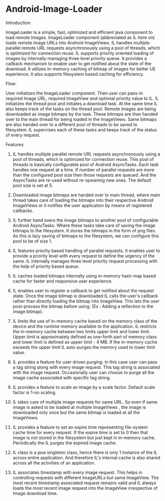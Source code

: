 Android-Image-Loader
====================

Introduction:


  ImageLoader is a simple, fast, optimized and efficient java component to load remote Images. ImageLoader component (abbreviated as IL here on) loads remote image URLs into Android ImageViews. IL handles multiple parallel remote URL requests asynchronously using a pool of threads, which is optimized for connection reuse. IL supports priority oriented loading of images by internally managing three level priority queue. It provides a callback mechanism to enable user to get notified about the state of the download. It utilizes in-memory caching of bitmap of images for better UE experience. It also supports filesystem based caching for efficiency. 

Flow:

  User initializes the ImageLoader component. Then user can pass-in required Image URL, required ImageView and optional priority value to IL. IL initializes the thread pool and initiates a download task. At the same time IL also keeps track of the tasks on the thread pool. Remote images are
being downloaded as image bitmaps by the task. These bitmaps are then handed over to the main thread for being loaded in the ImageViews. Same bitmaps are also handed over to a different pool of threads to be saved to filesystem. IL supervises each of these tasks and keeps track of the status of every request. 

Features:


1) IL handles multiple parallel remote URL requests asynchronously using a pool of threads, which is optimized for connection reuse. This pool of threads is basically configurable pool of Android AsyncTasks. Each task handles one request at a time. If number of parallel requests are more than the configured pool size then those requests are queued. And the AsyncTasks are re-used without re-spwaning new ones. The default pool size is set at 5.

2) Downloaded image bitmaps are handed over to main thread, where main thread takes care of loading the bitmaps into their respective Android ImageViews or it notifies the user application by means of registered callbacks.

3) IL further hand overs the image bitmaps to another pool of configurable Android AsyncTasks. Where these tasks take care of saving the image bitmaps to the filesystem. It stores the bitmaps in the form of png files. As this is lazy saving of bitmaps to the filesystem, we can configure this pool to be of size 1.

4) IL features priority based handling of parallel requests. It enables user to provide a priority level with every request to define the urgency of the same. IL internally manages three level priority request processing with the help of priority based queue.

5) IL caches loaded bitmaps internally using in-memory hash-map based cache for faster and responsive user experience.

6) IL enables user to register a callback to get notified about the request state. Once the image bitmap is downloaded IL calls the user's callback rather than directly loading the bitmap into ImageView. This lets the user post-process the bitmap before using. (Ex : Adding a reflection to the image bitmap).

7) IL limits the use of in-memory cache based on the memory class of the device and the runtime memory available to the application. IL restricts the in-memory cache between two limits upper limit and lower limit. Upper limit is approximately defined as one-forth part of memory class and lower limit is defined as upper limit - 4 MB. If the in-memory cache exceeds the upper limit IL auto-purges the memory used to lower limit value.

8) IL provides a feature for user driven purging. In this case user can pass a tag string along with every image request. This tag string is associated with the image request. Occasionally user can choose to purge all the image cache associated with specific tag string.

10) IL provides a feature to scale an image by a scale factor. Default scale factor is 1-no scaling.

11) IL takes care of multiple image requests for same URL. So even if same image is asked to be loaded at multiple ImageViews , the image is downloaded only once but the same bitmap is loaded at all the ImageViews.

12) IL provides a feature to set an expire time representing file-system cache time for every request. If the expire time is set to 0 then that image is not stored in the filesystem but just kept in in-memory cache. Periodically the IL purges the expired image cache.

13) IL class is a java singleton class, hence there is only 1 instance of the IL across entire application. And therefore IL's internal cache is also shared across all the activities of an application.

14) IL associates timestamp with every image request. This helps in controlling requests with different ImageURLs but same ImageView. The most recent timestamp associated request remains valid and IL always loads the most recent Image request into the ImageView irrespective of Image download time. 
